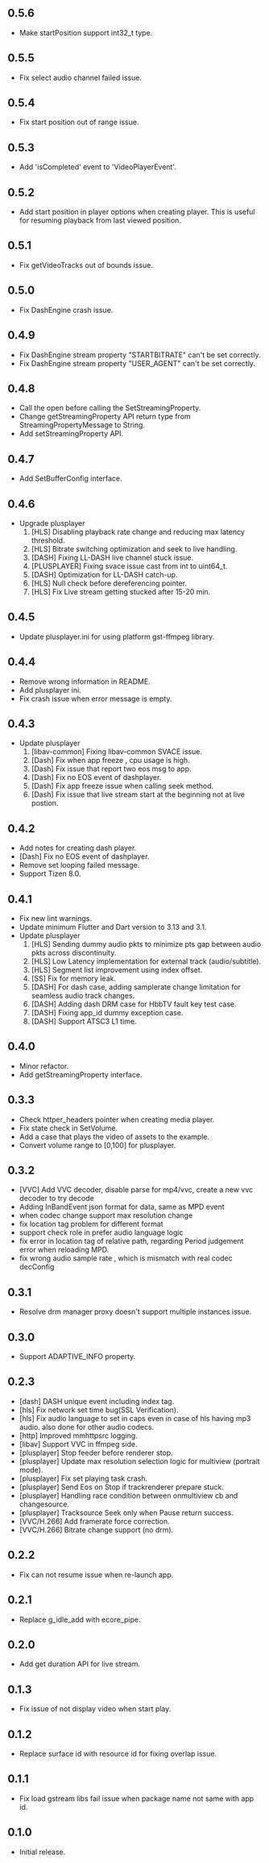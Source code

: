 ## 0.5.6

* Make startPosition support int32_t type.

## 0.5.5

* Fix select audio channel failed issue.

## 0.5.4

* Fix start position out of range issue.

## 0.5.3

* Add 'isCompleted' event to 'VideoPlayerEvent'.

## 0.5.2

* Add start position in player options when creating player. This is useful for resuming playback from last viewed position.

## 0.5.1

* Fix getVideoTracks out of bounds issue.

## 0.5.0

* Fix DashEngine crash issue.

## 0.4.9

* Fix DashEngine stream property "STARTBITRATE" can't be set correctly.
* Fix DashEngine stream property "USER_AGENT" can't be set correctly.

## 0.4.8

* Call the open before calling the SetStreamingProperty.
* Change getStreamingProperty API return type from StreamingPropertyMessage to String.
* Add setStreamingProperty API.

## 0.4.7

* Add SetBufferConfig interface.

## 0.4.6

* Upgrade plusplayer
  1. [HLS] Disabling playback rate change and reducing max latency threshold.
  2. [HLS] Bitrate switching optimization and seek to live handling.
  3. [DASH] Fixing LL-DASH live channel stuck issue.
  4. [PLUSPLAYER] Fixing svace issue cast from int to uint64_t.
  5. [DASH] Optimization for LL-DASH catch-up.
  6. [HLS] Null check before dereferencing pointer.
  7. [HLS] Fix Live stream getting stucked after 15-20 min.

## 0.4.5

* Update plusplayer.ini for using platform gst-ffmpeg library.

## 0.4.4

* Remove wrong information in README.
* Add plusplayer ini.
* Fix crash issue when error message is empty.

## 0.4.3

* Update plusplayer
  1. [libav-common] Fixing libav-common SVACE issue.
  2. [Dash] Fix when app freeze , cpu usage is high.
  3. [Dash] Fix issue that report two eos msg to app.
  4. [Dash] Fix no EOS event of dashplayer.
  5. [Dash] Fix app freeze issue when calling seek method.
  6. [Dash] Fix issue that live stream start at the beginning not at live postion.

## 0.4.2

* Add notes for creating dash player.
* [Dash] Fix no EOS event of dashplayer.
* Remove set looping failed message.
* Support Tizen 8.0.

## 0.4.1

* Fix new lint warnings.
* Update minimum Flutter and Dart version to 3.13 and 3.1.
* Update plusplayer
  1. [HLS] Sending dummy audio pkts to minimize pts gap between audio pkts across discontinuity.
  2. [HLS] Low Latency implementation for external track (audio/subtitle).
  3. [HLS] Segment list improvement using index offset.
  4. [SS] Fix for memory leak.
  5. [DASH] For dash case, adding samplerate change limitation for seamless audio track changes.
  6. [DASH] Adding dash DRM case for HbbTV fault key test case.
  7. [DASH] Fixing app_id dummy exception case.
  8. [DASH] Support ATSC3 L1 time.

## 0.4.0

* Minor refactor.
* Add getStreamingProperty interface.

## 0.3.3

* Check httper_headers pointer when creating media player.
* Fix state check in SetVolume.
* Add a case that plays the video of assets to the example.
* Convert volume range to [0,100] for plusplayer.

## 0.3.2

* [VVC] Add VVC decoder, disable parse for mp4/vvc, create a new vvc decoder to try decode
* Adding InBandEvent json format for data, same as MPD event
* when codec change support max resolution change
* fix location tag problem for different format
* support check role in prefer audio language logic
* fix error in location tag of relative path, regarding Period judgement error when reloading MPD.
* fix wrong audio sample rate , which is mismatch with real codec decConfig

## 0.3.1

* Resolve drm manager proxy doesn't support multiple instances issue.

## 0.3.0

* Support ADAPTIVE_INFO property.

## 0.2.3

* [dash] DASH unique event including index tag.
* [hls] Fix network set time bug(SSL Verification).
* [hls] Fix audio language to set in caps even in case of hls having mp3 audio. also done for other audio codecs.
* [http] Improved mmhttpsrc logging.
* [libav] Support VVC in ffmpeg side.
* [plusplayer] Stop feeder before renderer stop.
* [plusplayer] Update max resolution selection logic for multiview (portrait mode).
* [plusplayer] Fix set playing task crash.
* [plusplayer] Send Eos on Stop if trackrenderer prepare stuck.
* [plusplayer] Handling race condition between onmultiview cb and changesource.
* [plusplayer] Tracksource Seek only when Pause return success.
* [VVC/H.266] Add framerate force correction.
* [VVC/H.266] Bitrate change support (no drm).

## 0.2.2

* Fix can not resume issue when re-launch app.

## 0.2.1

* Replace g_idle_add with ecore_pipe.

## 0.2.0

* Add get duration API for live stream.

## 0.1.3

* Fix issue of not display video when start play.

## 0.1.2

* Replace surface id with resource id for fixing overlap issue.

## 0.1.1

* Fix load gstream libs fail issue when package name not same with app id.

## 0.1.0

* Initial release.

